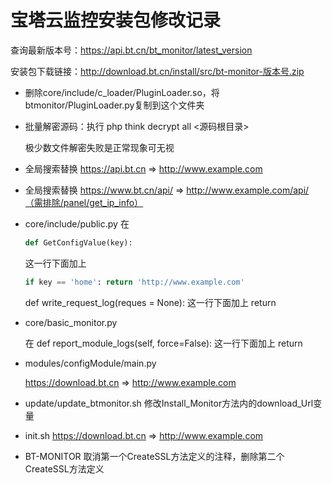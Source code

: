 # 宝塔云监控安装包修改记录

查询最新版本号：https://api.bt.cn/bt_monitor/latest_version

安装包下载链接：http://download.bt.cn/install/src/bt-monitor-版本号.zip

- 删除core/include/c_loader/PluginLoader.so，将btmonitor/PluginLoader.py复制到这个文件夹

- 批量解密源码：执行 php think decrypt all <源码根目录>

  极少数文件解密失败是正常现象可无视

- 全局搜索替换 https://api.bt.cn => http://www.example.com

- 全局搜索替换 https://www.bt.cn/api/ => http://www.example.com/api/（需排除/panel/get_ip_info）

- core/include/public.py 在 

  ```python
  def GetConfigValue(key):
  ```

  这一行下面加上

  ```python
  if key == 'home': return 'http://www.example.com'
  ```

  def write_request_log(reques = None): 这一行下面加上 return

- core/basic_monitor.py

  在 def report_module_logs(self, force=False): 这一行下面加上 return

- modules/configModule/main.py

  https://download.bt.cn => http://www.example.com

- update/update_btmonitor.sh 修改Install_Monitor方法内的download_Url变量

- init.sh   https://download.bt.cn => http://www.example.com

- BT-MONITOR 取消第一个CreateSSL方法定义的注释，删除第二个CreateSSL方法定义

